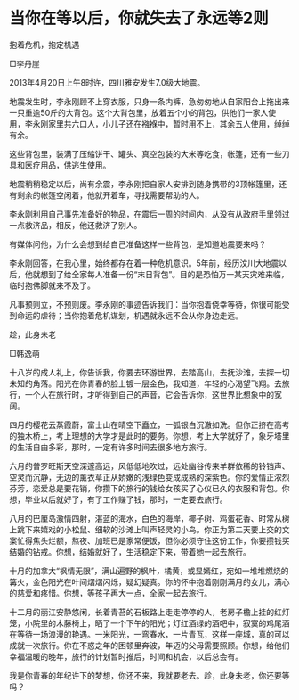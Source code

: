 # 当你在等以后，你就失去了永远等2则

抱着危机，抱定机遇 

□李丹崖 

2013年4月20日上午8时许，四川雅安发生7.0级大地震。 

地震发生时，李永刚顾不上穿衣服，只身一条内裤，急匆匆地从自家阳台上拖出来一只重逾50斤的大背包。这个大背包里，放着五个小的背包，供他们一家人使用，李永刚家里共六口人，小儿子还在襁褓中，暂时用不上，其余五人使用，绰绰有余。 

这些背包里，装满了压缩饼干、罐头、真空包装的大米等吃食，帐篷，还有一些刀具和医疗用品，供逃生使用。 

地震稍稍稳定以后，尚有余震，李永刚把自家人安排到随身携带的3顶帐篷里，还有剩余的帐篷空闲着，他就开着车，寻找需要帮助的人。 

李永刚利用自己事先准备好的物品，在震后一周的时间内，从没有从政府手里领过一点救济品，相反，他还救济了别人。 

有媒体问他，为什么会想到给自己准备这样一些背包，是知道地震要来吗？ 

李永刚回答，在我心里，始终都存在着一种危机意识。5年前，经历汶川大地震以后，他就想到了给全家每人准备一份“末日背包”。目的是恐怕万一某天灾难来临，临时抱佛脚就来不及了。 

凡事预则立，不预则废。李永刚的事迹告诉我们：当你抱着侥幸等待，你很可能受到命运的虐待；当你抱着危机谋划，机遇就永远不会从你身边走远。 

趁，此身未老 

□韩逸萌 

十八岁的成人礼上，你告诉我，你要去环游世界，去踏高山，去抚沙滩，去探一切未知的角落。阳光在你青春的脸上镀一层金色，我知道，年轻的心渴望飞翔。去旅行，一个人在旅行时，才听得到自己的声音，它会告诉你，这世界比想象中的宽阔。 

四月的樱花云蒸霞蔚，富士山在晴空下矗立，一弧银白沉澈如洗。但你正挤在高考的独木桥上，考上理想的大学才是此时的要务。你想，考上大学就好了，象牙塔里的生活自由多彩，那时，一定有许多时间去很多地方旅行。 

六月的普罗旺斯天空深邃高远，风低低地吹过，远处幽谷传来羊群依稀的铃铛声、空灵而沉静，无边的薰衣草正从娇嫩的浅绿色变成成熟的深紫色。你的爱情正浓烈芬芳，恋爱总是要花销，你攒下的旅行的钱给女孩买了心仪已久的衣服和背包。你想，毕业以后就好了，有了工作赚了钱，那时，一定要去旅行。 

八月的巴厘岛激情四射，湛蓝的海水，白色的海岸，椰子树、鸡蛋花香、时常从树上跳下来嬉戏的小松鼠、细软的沙滩上叫声轻灵的小鸟。你正为第二天要上交的文案忙得焦头烂额，熬夜、加班已是家常便饭，但你必须守住这份工作，你要攒钱买结婚的钻戒。你想，结婚就好了，生活稳定下来，带着她一起去旅行。 

十月的加拿大“枫情无限”，满山遍野的枫叶，橘黄，或显嫣红，宛如一堆堆燃烧的篝火，金色阳光在叶间熠熠闪烁，疑幻疑真。你的怀中抱着刚刚满月的女儿，满心的慈爱和疼惜。你想，等孩子再大一点，全家一起去旅行。 

十二月的丽江安静悠闲，长着青苔的石板路上走走停停的人，老房子檐上挂的红灯笼，小院里的木藤椅上，晒了一个下午的阳光；灯红酒绿的酒吧中，寂寞的鸡尾酒在等待一场浪漫的艳遇。一米阳光，一弯春水，一片青瓦，这样一座城，真的可以成就一次旅行。你在不惑之年的困顿里奔波，年迈的父母需要照顾。你想，给他们幸福温暖的晚年，旅行的计划暂时推后，时间和机会，以后总会有。 

我是你青春的年纪许下的梦想，你还不来，我就要老去。趁，此身未老，你还要等吗？